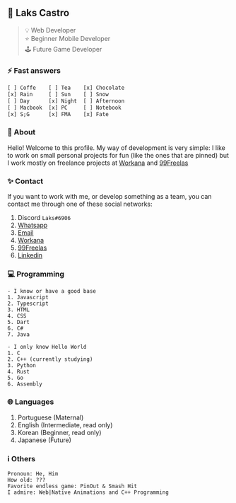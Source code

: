 ## 📌 Laks Castro
> 💡 Web Developer  
> ⭐ Beginner Mobile Developer  
> 🕹 Future Game Developer

### ⚡ Fast answers
```dart
[ ] Coffe    [ ] Tea    [x] Chocolate
[x] Rain     [ ] Sun    [ ] Snow
[ ] Day      [x] Night  [ ] Afternoon
[ ] Macbook  [x] PC     [ ] Notebook
[x] S;G      [x] FMA    [x] Fate
```

### 💎 About
Hello! Welcome to this profile. My way of development is very simple: I like to work on small personal projects for fun (like the ones that are pinned) but I work mostly on freelance projects at [Workana](https://www.workana.com/freelancer/80b3d81eb99245381c7320dedc76f0b8?ref=user_dropdown) and [99Freelas](https://www.99freelas.com.br/user/Laks-Castro)

### ✨ Contact
If you want to work with me, or develop something as a team, you can contact me through one of these social networks:
1. Discord `Laks#6906`
2. [Whatsapp](https://api.whatsapp.com/send?phone=5569984320427)
2. [Email](mailto:lakhsmycastro336@gmail.com?subject=Hello!)
3. [Workana](https://www.workana.com/freelancer/80b3d81eb99245381c7320dedc76f0b8?ref=user_dropdown)
4. [99Freelas](https://www.99freelas.com.br/user/Laks-Castro)
3. [Linkedin](https://www.linkedin.com/in/lakscastro)

### 💻 Programming
```
- I know or have a good base
1. Javascript
2. Typescript
3. HTML
4. CSS
5. Dart
6. C#
7. Java
```
```
- I only know Hello World
1. C
2. C++ (currently studying)
3. Python
4. Rust
5. Go
6. Assembly
```

### 🌐 Languages
1. Portuguese (Maternal)
2. English (Intermediate, read only)
3. Korean (Beginner, read only)
4. Japanese (Future)

### ℹ️ Others
```
Pronoun: He, Him
How old: ???
Favorite endless game: PinOut & Smash Hit
I admire: Web|Native Animations and C++ Programming
```
